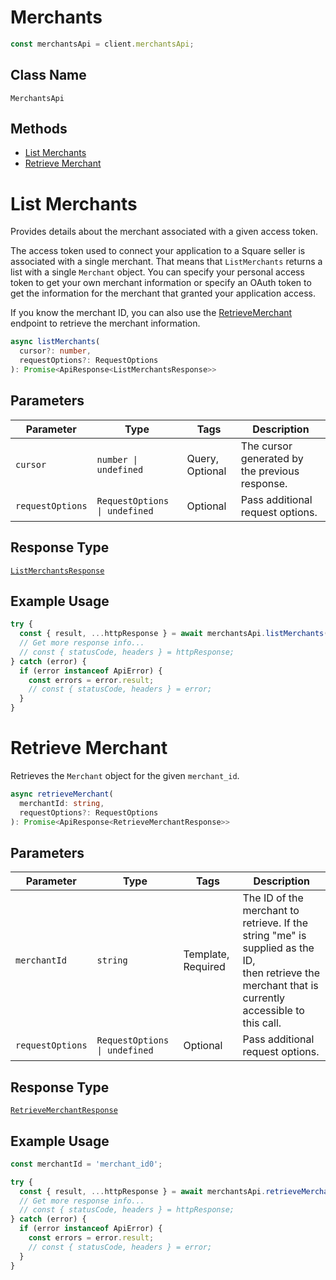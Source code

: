 <!-- Optimized: 2025-10-06 -->
<!-- RPM: 1.6.2.1.1.6.2.1_merchants_20251006 -->
<!-- Session: E2E RPM DNA Application -->
<!-- AOM: RND (Reggie & Dro) -->
<!-- COI: TECHNOLOGY -->
<!-- RPM: HIGH -->
<!-- ACTION: BUILD -->

# Merchants

```ts
const merchantsApi = client.merchantsApi;
```

## Class Name

`MerchantsApi`

## Methods

* [List Merchants](../../doc/api/merchants.md#list-merchants)
* [Retrieve Merchant](../../doc/api/merchants.md#retrieve-merchant)

# List Merchants

Provides details about the merchant associated with a given access token.

The access token used to connect your application to a Square seller is associated
with a single merchant. That means that `ListMerchants` returns a list
with a single `Merchant` object. You can specify your personal access token
to get your own merchant information or specify an OAuth token to get the
information for the merchant that granted your application access.

If you know the merchant ID, you can also use the [RetrieveMerchant](../../doc/api/merchants.md#retrieve-merchant)
endpoint to retrieve the merchant information.

```ts
async listMerchants(
  cursor?: number,
  requestOptions?: RequestOptions
): Promise<ApiResponse<ListMerchantsResponse>>
```

## Parameters

| Parameter | Type | Tags | Description |
|  --- | --- | --- | --- |
| `cursor` | `number \| undefined` | Query, Optional | The cursor generated by the previous response. |
| `requestOptions` | `RequestOptions \| undefined` | Optional | Pass additional request options. |

## Response Type

[`ListMerchantsResponse`](../../doc/models/list-merchants-response.md)

## Example Usage

```ts
try {
  const { result, ...httpResponse } = await merchantsApi.listMerchants();
  // Get more response info...
  // const { statusCode, headers } = httpResponse;
} catch (error) {
  if (error instanceof ApiError) {
    const errors = error.result;
    // const { statusCode, headers } = error;
  }
}
```

# Retrieve Merchant

Retrieves the `Merchant` object for the given `merchant_id`.

```ts
async retrieveMerchant(
  merchantId: string,
  requestOptions?: RequestOptions
): Promise<ApiResponse<RetrieveMerchantResponse>>
```

## Parameters

| Parameter | Type | Tags | Description |
|  --- | --- | --- | --- |
| `merchantId` | `string` | Template, Required | The ID of the merchant to retrieve. If the string "me" is supplied as the ID,<br>then retrieve the merchant that is currently accessible to this call. |
| `requestOptions` | `RequestOptions \| undefined` | Optional | Pass additional request options. |

## Response Type

[`RetrieveMerchantResponse`](../../doc/models/retrieve-merchant-response.md)

## Example Usage

```ts
const merchantId = 'merchant_id0';

try {
  const { result, ...httpResponse } = await merchantsApi.retrieveMerchant(merchantId);
  // Get more response info...
  // const { statusCode, headers } = httpResponse;
} catch (error) {
  if (error instanceof ApiError) {
    const errors = error.result;
    // const { statusCode, headers } = error;
  }
}
```
